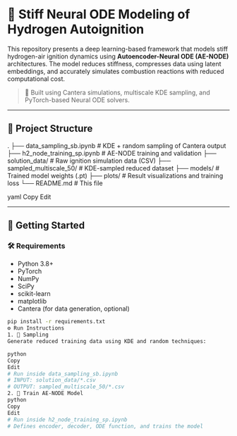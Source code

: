 # 🔬 Stiff Neural ODE Modeling of Hydrogen Autoignition

This repository presents a deep learning-based framework that models stiff hydrogen-air ignition dynamics using **Autoencoder-Neural ODE (AE-NODE)** architectures. The model reduces stiffness, compresses data using latent embeddings, and accurately simulates combustion reactions with reduced computational cost.

> 🧪 Built using Cantera simulations, multiscale KDE sampling, and PyTorch-based Neural ODE solvers.

---

## 📁 Project Structure

.
├── data_sampling_sb.ipynb # KDE + random sampling of Cantera output
├── h2_node_training_sp.ipynb # AE-NODE training and validation
├── solution_data/ # Raw ignition simulation data (CSV)
├── sampled_multiscale_50/ # KDE-sampled reduced dataset
├── models/ # Trained model weights (.pt)
├── plots/ # Result visualizations and training loss
└── README.md # This file

yaml
Copy
Edit

---

## 🚀 Getting Started

### 🛠️ Requirements

- Python 3.8+
- PyTorch
- NumPy
- SciPy
- scikit-learn
- matplotlib
- Cantera (for data generation, optional)

```bash
pip install -r requirements.txt
⚙️ Run Instructions
1. 🧪 Sampling
Generate reduced training data using KDE and random techniques:

python
Copy
Edit
# Run inside data_sampling_sb.ipynb
# INPUT: solution_data/*.csv
# OUTPUT: sampled_multiscale_50/*.csv
2. 🧠 Train AE-NODE Model
python
Copy
Edit
# Run inside h2_node_training_sp.ipynb
# Defines encoder, decoder, ODE function, and trains the model
